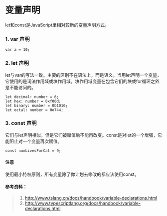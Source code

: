 # 变量声明

let和const是JavaScript里相对较新的变量声明方式。
### 1. var 声明
```
var a = 10;
```
### 2. let 声明

let与var的写法一致。主要的区别不在语法上，而是语义。当用let声明一个变量，它使用的是词法作用域或块作用域。块作用域变量在包含它们的块或for循环之外是不能访问的。
```
let decimal: number = 6;
let hex: number = 0xf00d;
let binary: number = 0b1010;
let octal: number = 0o744;
```
### 3. const 声明

它们与let声明相似，但是它们被赋值后不能再改变。const是对let的一个增强，它能阻止对一个变量再次赋值。
```
const numLivesForCat = 9;
```


#### 注意
使用最小特权原则，所有变量除了你计划去修改的都应该使用const。









#### 参考资料：
> 1. http://www.tslang.cn/docs/handbook/variable-declarations.html
> 2. http://www.typescriptlang.org/docs/handbook/variable-declarations.html

